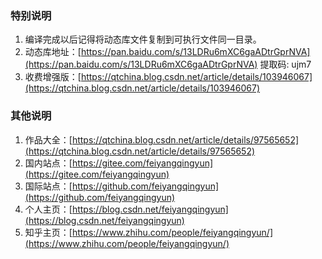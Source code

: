﻿### 特别说明
1. 编译完成以后记得将动态库文件复制到可执行文件同一目录。
2. 动态库地址：[https://pan.baidu.com/s/13LDRu6mXC6gaADtrGprNVA](https://pan.baidu.com/s/13LDRu6mXC6gaADtrGprNVA) 提取码: ujm7
3. 收费增强版：[https://qtchina.blog.csdn.net/article/details/103946067](https://qtchina.blog.csdn.net/article/details/103946067)

### 其他说明
1. 作品大全：[https://qtchina.blog.csdn.net/article/details/97565652](https://qtchina.blog.csdn.net/article/details/97565652)
2. 国内站点：[https://gitee.com/feiyangqingyun](https://gitee.com/feiyangqingyun)
3. 国际站点：[https://github.com/feiyangqingyun](https://github.com/feiyangqingyun)
4. 个人主页：[https://blog.csdn.net/feiyangqingyun](https://blog.csdn.net/feiyangqingyun)
5. 知乎主页：[https://www.zhihu.com/people/feiyangqingyun/](https://www.zhihu.com/people/feiyangqingyun/)